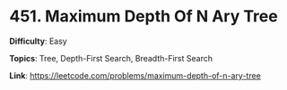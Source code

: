 # 451. Maximum Depth Of N Ary Tree

**Difficulty**: Easy

**Topics**: Tree, Depth-First Search, Breadth-First Search

**Link**: https://leetcode.com/problems/maximum-depth-of-n-ary-tree
